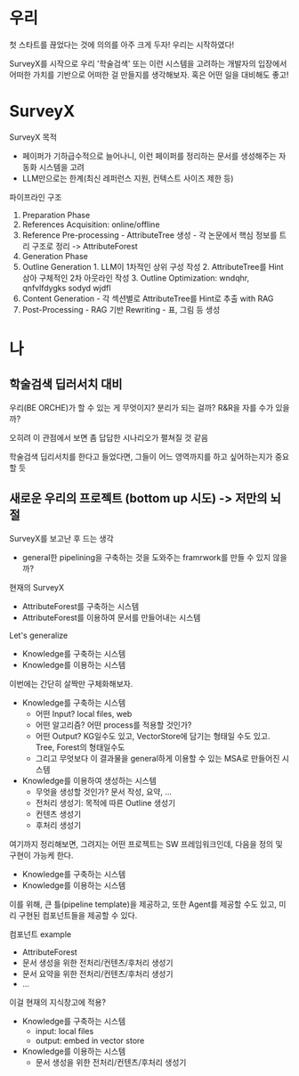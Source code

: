 # 우리

첫 스타트를 끊었다는 것에 의의를 아주 크게 두자! 우리는 시작하였다!

SurveyX를 시작으로 우리 '학술검색' 또는 이런 시스템을 고려하는 개발자의 입장에서 어떠한 가치를 기반으로 어떠한 걸 만들지를 생각해보자. 혹은 어떤 일을 대비해도 좋고!

# SurveyX

SurveyX 목적
- 페이퍼가 기하급수적으로 늘어나니, 이런 페이퍼를 정리하는 문서를 생성해주는 자동화 시스템을 고려
- LLM만으로는 한계(최신 레퍼런스 지원, 컨텍스트 사이즈 제한 등)

파이프라인 구조
1. Preparation Phase
  1. References Acquisition: online/offline
  2. Reference Pre-processing
    - AttributeTree 생성
    - 각 논문에서 핵심 정보를 트리 구조로 정리 -> AttributeForest
2. Generation Phase
  1. Outline Generation
    1. LLM이 1차적인 상위 구성 작성
    2. AttributeTree를 Hint 삼아 구체적인 2차 아웃라인 작성
    3. Outline Optimization: wndqhr, qnfvlfdygks sodyd wjdfl
  2. Content Generation
    - 각 섹션별로 AttributeTree를 Hint로 추출 with RAG
  3. Post-Processing
    - RAG 기반 Rewriting
    - 표, 그림 등 생성

# 나

## 학술검색 딥러서치 대비

우리(BE ORCHE)가 할 수 있는 게 무엇이지? 분리가 되는 걸까? R&R을 자를 수가 있을까?

오히려 이 관점에서 보면 좀 답답한 시나리오가 펼쳐질 것 같음

학술검색 딥리서치를 한다고 들었다면, 그들이 어느 영역까지를 하고 싶어하는지가 중요할 듯

## 새로운 우리의 프로젝트 (bottom up 시도) -> 저만의 뇌절

SurveyX를 보고난 후 드는 생각
- general한 pipelining을 구축하는 것을 도와주는 framrwork를 만들 수 있지 않을까?

현재의 SurveyX
- AttributeForest를 구축하는 시스템
- AttributeForest를 이용하여 문서를 만들어내는 시스템

Let's generalize
- Knowledge를 구축하는 시스템
- Knowledge를 이용하는 시스템

이번에는 간단히 살짝만 구체화해보자.
- Knowledge를 구축하는 시스템
  - 어떤 Input? local files, web
  - 어떤 알고리즘? 어떤 process를 적용할 것인가?
  - 어떤 Output? KG일수도 있고, VectorStore에 담기는 형태일 수도 있고. Tree, Forest의 형태일수도
  - 그리고 무엇보다 이 결과물을 general하게 이용할 수 있는 MSA로 만들어진 시스템
- Knowledge를 이용하여 생성하는 시스템
  - 무엇을 생성할 것인가? 문서 작성, 요약, ...
  - 전처리 생성기: 목적에 따른 Outline 생성기
  - 컨텐츠 생성기
  - 후처리 생성기

여기까지 정리해보면, 그려지는 어떤 프로젝트는 SW 프레임워크인데, 다음을 정의 및 구현이 가능케 한다.
- Knowledge를 구축하는 시스템
- Knowledge를 이용하는 시스템

이를 위해, 큰 틀(pipeline template)을 제공하고, 또한 Agent를 제공할 수도 있고, 미리 구현된 컴포넌트들을 제공할 수 있다.

컴포넌트 example
- AttributeForest
- 문서 생성을 위한 전처리/컨텐츠/후처리 생성기
- 문서 요약을 위한 전처리/컨텐츠/후처리 생성기
- ...

이걸 현재의 지식창고에 적용?
- Knowledge를 구축하는 시스템
  - input: local files
  - output: embed in vector store
- Knowledge를 이용하는 시스템
  - 문서 생성을 위한 전처리/컨텐츠/후처리 생성기
